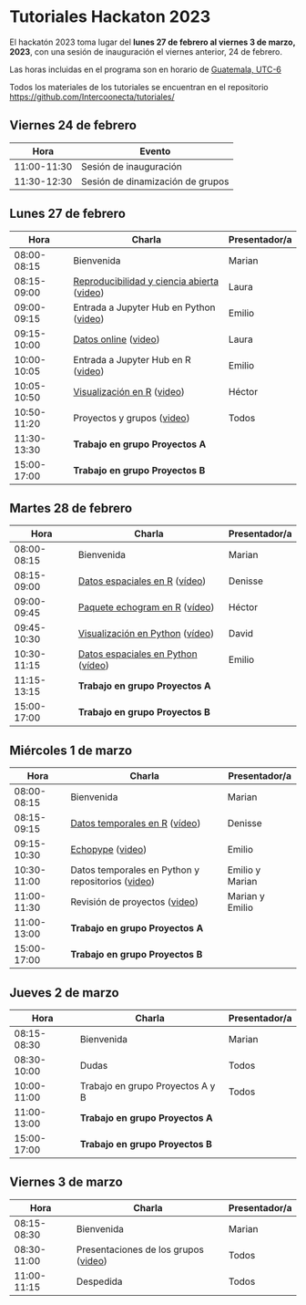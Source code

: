 #  Tutoriales Hackaton 2023

El hackatón 2023 toma lugar del **lunes 27 de febrero al viernes 3 de marzo, 2023**, con una sesión de inauguración el viernes anterior, 24 de febrero.

Las horas incluidas en el programa son en horario de [Guatemala, UTC-6](https://www.zeitverschiebung.net/es/city/3598132)

Todos los materiales de los tutoriales se encuentran en el repositorio https://github.com/Intercoonecta/tutoriales/
## Viernes 24 de febrero

| Hora |	Evento | 
| ------------- |--------|
|11:00-11:30|	Sesión de inauguración| 
|11:30-12:30| Sesión de dinamización de grupos| 

## Lunes 27 de febrero
 
| Hora |	Charla |	Presentador/a | 
| ------------- |-------- | ------------- |
|08:00-08:15|	Bienvenida|	Marian| 
|08:15-09:00| [Reproducibilidad y ciencia abierta](https://github.com/Intercoonecta/tutoriales/blob/main/martes/Ciencia_abierta/Ciencia_abierta.pdf) ([video](https://youtu.be/NYAq1xrc8Zc)) |	Laura |
|09:00-09:15| Entrada a Jupyter Hub en Python ([video](https://youtu.be/DJV7gOUVGDc)) |	Emilio|
|09:15-10:00|	[Datos online](https://github.com/Intercoonecta/tutoriales/blob/main/lunes/datos_online.ipynb) ([video](https://youtu.be/Qbn_Y4sm4Oc)) |	Laura| 
|10:00-10:05| Entrada a Jupyter Hub en R ([video](https://youtu.be/DJV7gOUVGDc)) | Emilio	|
|10:05-10:50|	[Visualización en R](https://github.com/Intercoonecta/tutoriales/blob/main/lunes/Visualizacion_en_R/Visualizacion_en_R.md) ([video](https://youtu.be/20Gjx1-0D0Y))	|Héctor|
|10:50-11:20|	Proyectos y grupos ([video](https://youtu.be/GQpnUxn_Ah8)) |Todos|
|11:30-13:30| **Trabajo en grupo Proyectos A**| |
|15:00-17:00| **Trabajo en grupo Proyectos B**| |


## Martes 28 de febrero

|Hora|	Charla|	Presentador/a|
| ------------- |-------- | ------------- |
|08:00-08:15|	Bienvenida|	Marian|
|08:15-09:00|	[Datos espaciales en R](https://github.com/Intercoonecta/tutoriales/blob/main/martes/Dia2_Datos_espaciales_R/Dia2_Datos_espaciales_R.md) ([vídeo](https://youtu.be/8DEZHXv15XQ)) |	Denisse |
|09:00-09:45|	[Paquete echogram en R](https://github.com/Intercoonecta/tutoriales/blob/main/martes/El_paquete_echogram_R/echogramR.md) ([vídeo](https://youtu.be/wMR-XZvyFAU)) | 	Héctor |
|09:45-10:30|	[Visualización en Python](https://github.com/Intercoonecta/tutoriales/blob/main/martes/Dia2_Visualizacion_Python.pdf) ([vídeo](https://youtu.be/fWtGZ0w6j48)) |	David |
|10:30-11:15|		[Datos espaciales en Python](https://github.com/Intercoonecta/tutoriales/blob/main/martes/datos_espaciales_python) ([vídeo](https://youtu.be/IP0sGy8JxRQ)) | 	Emilio |
|11:15-13:15| **Trabajo en grupo Proyectos A**| |
|15:00-17:00| **Trabajo en grupo Proyectos B**| |


## Miércoles 1 de marzo

|Hora|	Charla|	Presentador/a|
| ------------- |-------- | ------------- |
|08:00-08:15|	Bienvenida|	Marian|
|08:15-09:15|	[Datos temporales en R](https://github.com/Intercoonecta/tutoriales/blob/main/miercoles/Dia3_Datos_temporales_R/Dia3_Datos_temporales_R.md) ([vídeo](https://youtu.be/I9-e98f5N0M)) |	Denisse |
|09:15-10:30|	[Echopype](https://github.com/Intercoonecta/tutoriales/blob/main/miercoles/acustica_python/echopype_procesamiento_ecosonar.ipynb) ([video](https://youtu.be/x4t1GpYCPcA)) | 	Emilio |
|10:30-11:00| Datos temporales en Python y repositorios ([video](https://youtu.be/Cmx4y8J6Dlc)) | 	Emilio y Marian |
|11:00-11:30| Revisión de proyectos ([video](https://youtu.be/mBrIKHw5twA)) | 	Marian y Emilio |
|11:00-13:00| **Trabajo en grupo Proyectos A** | |
|15:00-17:00| **Trabajo en grupo Proyectos B** | |


## Jueves 2 de marzo

|Hora|	Charla|	Presentador/a|
| ------------- |-------- | ------------- |
|08:15-08:30|	Bienvenida|	Marian|
|08:30-10:00|	Dudas|	Todos|
|10:00-11:00|	Trabajo en grupo Proyectos A y B|	Todos|
|11:00-13:00| **Trabajo en grupo Proyectos A**| |
|15:00-17:00| **Trabajo en grupo Proyectos B**| |


## Viernes 3 de marzo

|Hora|	Charla|	Presentador/a|
| ------------- |-------- | ------------- |
|08:15-08:30|	Bienvenida|	Marian|
|08:30-11:00|	Presentaciones de los grupos ([video](https://www.youtube.com/watch?v=mJrW06hmGhc)) |	Todos|
|11:00-11:15|	Despedida|	Todos|

